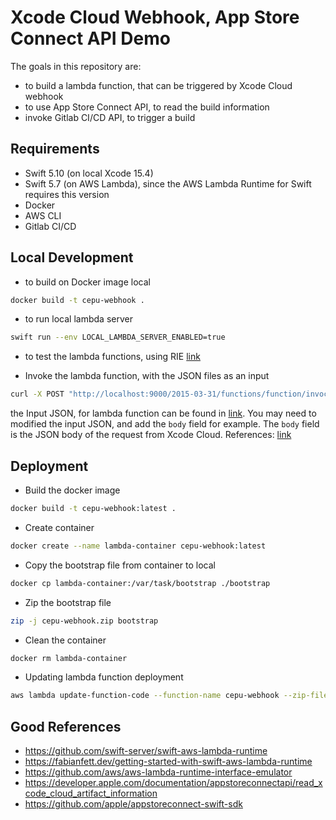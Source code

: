# Xcode Cloud Webhook, App Store Connect API Demo

The goals in this repository are:
- to build a lambda function, that can be triggered by Xcode Cloud webhook
- to use App Store Connect API, to read the build information
- invoke Gitlab CI/CD API, to trigger a build   

## Requirements
- Swift 5.10 (on local Xcode 15.4)
- Swift 5.7 (on AWS Lambda), since the AWS Lambda Runtime for Swift requires this version
- Docker 
- AWS CLI
- Gitlab CI/CD

## Local Development

- to build on Docker image local
```sh
docker build -t cepu-webhook .
```
- to run local lambda server

```sh
swift run --env LOCAL_LAMBDA_SERVER_ENABLED=true
```

- to test the lambda functions, using RIE [link](https://github.com/aws/aws-lambda-runtime-interface-emulator#test-an-image-with-rie-included-in-the-image)

- Invoke the lambda function, with the JSON files as an input 

```sh
curl -X POST "http://localhost:9000/2015-03-31/functions/function/invocations" -d @input.json
```

the Input JSON, for lambda function can be found in [link](https://docs.aws.amazon.com/lambda/latest/dg/services-apigateway.html#apigateway-example-event). You may need to modified the input JSON, and add the `body` field for example. The `body` field is the JSON body of the request from Xcode Cloud. References: [link](https://github.com/aws/aws-lambda-runtime-interface-emulator#test-an-image-with-rie-included-in-the-image)

## Deployment

- Build the docker image 
```sh 
docker build -t cepu-webhook:latest .  
```

- Create container 
```sh
docker create --name lambda-container cepu-webhook:latest
```

- Copy the bootstrap file from container to local
```sh
docker cp lambda-container:/var/task/bootstrap ./bootstrap
```

- Zip the bootstrap file
```sh
zip -j cepu-webhook.zip bootstrap
``` 

- Clean the container 
```sh
docker rm lambda-container
```

- Updating lambda function deployment
```sh
aws lambda update-function-code --function-name cepu-webhook --zip-file fileb://cepu-webhook.zip --region ap-southeast-1
```


## Good References
- https://github.com/swift-server/swift-aws-lambda-runtime 
- https://fabianfett.dev/getting-started-with-swift-aws-lambda-runtime 
- https://github.com/aws/aws-lambda-runtime-interface-emulator 
- https://developer.apple.com/documentation/appstoreconnectapi/read_xcode_cloud_artifact_information
- https://github.com/apple/appstoreconnect-swift-sdk    